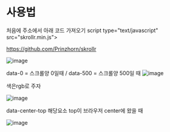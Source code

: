 # 사용법

처음에 주소에서 아래 코드 가져오기 
script type="text/javascript" src="skrollr.min.js"></script>
	<script type="text/javascript">
	var s = skrollr.init();
	</script>
</body>

https://github.com/Prinzhorn/skrollr

![image](https://user-images.githubusercontent.com/85022962/133020128-9ce42aa0-125f-472b-b9a1-702ac99af754.png)

data-0 = 스크롤양 0일때 /  data-500 = 스크롤양 500일 때
![image](https://user-images.githubusercontent.com/85022962/133020317-3b38c1b9-2802-4427-9384-5c337313684d.png)

색은rgb로 주자

![image](https://user-images.githubusercontent.com/85022962/133021204-2b522090-6b0e-4ed3-904a-546fa3f459cc.png)

data-center-top 해당요소 top이 브라우저 center에 왔을 때

![image](https://user-images.githubusercontent.com/85022962/133021513-c5213392-0908-417b-a423-1156944e0a1a.png)


















